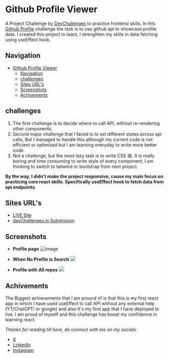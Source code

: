 # Github Profile Viewer

A Project Challenge by [DevChallenges](https://devchallenges.io/) to practice frontend skills. In this [Github Profile](https://devchallenges.io/challenge/github-profile) challenge the task is to use github api to showcase profile data. I created this project in react, I strenghten my skills in data fetching using useEffect hook.

## Navigation

- [Github Profile Viewer](#github-profile-viewer)
  - [Navigation](#navigation)
  - [challenges](#challenges)
  - [Sites URL's](#sites-urls)
  - [Screenshots](#screenshots)
  - [Achivements](#achivements)

## challenges

1. The first challenge is to decide where to call API, without re-rendering other components.
2. Second major challenge that I faced is to set different states across api calls, But I managed to handle this although my current code is not efficient or optimized but I am learning everyday to write more better code.
3. Not a challenge, but the most lazy task is to write CSS 😅. It is really boring and time consuming to write style of every component, I am thinking to switch to tailwind or bootstrap from next project.

**By the way, I didn't make the project responsive, cause my main focus on practicing core react skills. Specifically useEffect hook to fetch data from api endpoints.**

## Sites URL's

- [LIVE Site](https://66a5f98dc49982f17fad4d17--github-profile-viewer-gitax18.netlify.app/)
- [devChallenges.io Submission](https://devchallenges.io/solution/28782)

## Screenshots

- **Profile page**
  ![image](https://i.ibb.co/pzftMYZ/my-profile.png)

- **When No Profile is Search**
  ![](https://i.ibb.co/1R5rDHj/No-profile.png)

- **Profile with All repos**
  ![](https://i.ibb.co/RbJ0Ykw/vijay-page.png)

## Achivements

The Biggest achievements that I am pround of is that this is my first react app in which I have used useEffect to call API without any external help (YT/ChatGPT/ or google) and also It's my first app that I have deployed to live. I am proud of myself and this challenge has boost my confidence in learning react.

_Thanks for reading till here, do connect with me on my socials._

- [X](https://x.com/lusifercodes)
- [LinkedIn](https://www.linkedin.com/in/gitanshu-sankhla/)
- [Instagram](https://www.instagram.com/gitanshusankhla/)
